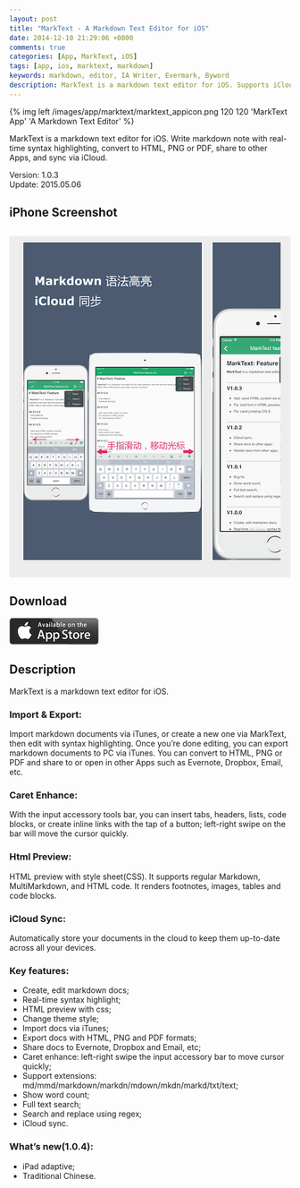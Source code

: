 ```yaml
---
layout: post
title: "MarkText - A Markdown Text Editor for iOS"
date: 2014-12-10 21:29:06 +0800
comments: true
categories: [App, MarkText, iOS]
tags: [app, ios, marktext, markdown]
keywords: markdown, editor, IA Writer, Evermark, Byword
description: MarkText is a markdown text editor for iOS. Supports iCloud sync, real-time syntax highlighting, HTML preview with CSS, export as HTML/PNG/PDF, and share to Evernote, Dropbox or Email, etc.
---
```


{% img left /images/app/marktext/marktext_appicon.png 120 120 'MarkText App' 'A Markdown Text Editor' %}

MarkText is a markdown text editor for iOS. Write markdown note with real-time syntax highlighting, convert to HTML, PNG or PDF, share to other Apps, and sync via iCloud.

Version: 1.0.3  
Update: 2015.05.06

## iPhone Screenshot

<div style="margin-top:30px;font-size:16px;line-height:20px;background:rgb(237,237,237);border-radius:4px;padding:4px;">
<div style="margin: 0 14px; max-height: 640px; min-height: 320px; overflow-x: auto; overflow-y: hidden; padding-bottom: 16px; white-space: nowrap;">
  <img style="border:2px solid white;margin:5px;box-shadow:0 0 5px rgba(220,220,220,0.5);width:320px;" src="/images/app/marktext/marktext_screenshot_1.png" alt="1">
  <img style="border:2px solid white;margin:5px;box-shadow:0 0 5px rgba(220,220,220,0.5);width:320px;" src="/images/app/marktext/marktext_screenshot_2.png" alt="2">
  <img style="border:2px solid white;margin:5px;box-shadow:0 0 5px rgba(220,220,220,0.5);width:320px;" src="/images/app/marktext/marktext_screenshot_3.png" alt="3">
  <img style="border:2px solid white;margin:5px;box-shadow:0 0 5px rgba(220,220,220,0.5);width:320px;" src="/images/app/marktext/marktext_screenshot_4.png" alt="4">
</div>
</div>


## Download
  
[![Download From AppStore](/images/app/appstore_available.png)](https://itunes.apple.com/us/app/marktext-markdown-text-editor/id948768793?mt=8)

## Description

<!--more-->
MarkText is a markdown text editor for iOS.

### Import & Export:
Import markdown documents via iTunes, or create a new one via MarkText, then edit with syntax highlighting. Once you’re done editing, you can export markdown documents to PC via iTunes. You can convert to HTML, PNG or PDF and share to or open in other Apps such as Evernote, Dropbox, Email, etc.

### Caret Enhance:
With the input accessory tools bar, you can insert tabs, headers, lists, code blocks, or create inline links with the tap of a button; left-right swipe on the bar will move the cursor quickly.

### Html Preview:
HTML preview with style sheet(CSS). It supports regular Markdown, MultiMarkdown, and HTML code. It renders footnotes, images, tables and code blocks.

### iCloud Sync:
Automatically store your documents in the cloud to keep them up-to-date across all your devices.

### Key features:
+ Create, edit markdown docs;
+ Real-time syntax highlight;
+ HTML preview with css;
+ Change theme style;
+ Import docs via iTunes;
+ Export docs with HTML, PNG and PDF formats;
+ Share docs to Evernote, Dropbox and Email, etc;
+ Caret enhance: left-right swipe the input accessory bar to move cursor quickly;
+ Support extensions: md/mmd/markdown/markdn/mdown/mkdn/markd/txt/text;
+ Show word count;
+ Full text search;
+ Search and replace using regex;
+ iCloud sync.

### What’s new(1.0.4):
+ iPad adaptive;
+ Traditional Chinese.
